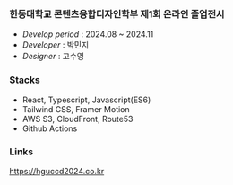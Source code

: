 ### 한동대학교 콘텐츠융합디자인학부 제1회 온라인 졸업전시
- _Develop period_ : 2024.08 ~ 2024.11
- _Developer_ : 박민지
- _Designer_ : 고수영

### Stacks
- React, Typescript, Javascript(ES6)
- Tailwind CSS, Framer Motion
- AWS S3, CloudFront, Route53
- Github Actions

### Links
https://hguccd2024.co.kr
